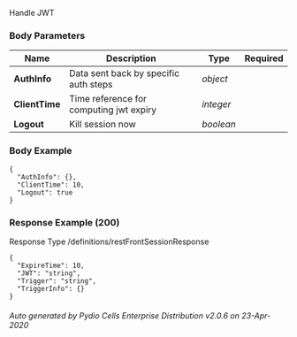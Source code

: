 






 
Handle JWT  


### Body Parameters

Name | Description | Type | Required
---|---|---|---
**AuthInfo** | Data sent back by specific auth steps | _object_ |   
**ClientTime** | Time reference for computing jwt expiry | _integer_ |   
**Logout** | Kill session now | _boolean_ |   


### Body Example
```
{
  "AuthInfo": {},
  "ClientTime": 10,
  "Logout": true
}
```






### Response Example (200)
Response Type /definitions/restFrontSessionResponse

```
{
  "ExpireTime": 10,
  "JWT": "string",
  "Trigger": "string",
  "TriggerInfo": {}
}
```




###### Auto generated by Pydio Cells Enterprise Distribution v2.0.6 on 23-Apr-2020
